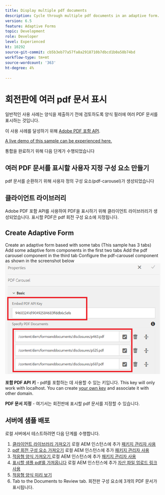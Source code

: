 ```yaml
---
title: Display multiple pdf documents
description: Cycle through multiple pdf documents in an adaptive form.
version: 6.5
feature: Adaptive Forms
topic: Development
role: Developer
level: Experienced
kt: 10292
source-git-commit: cb5b3eb77a57fa8a2918710b7dbcd1b0a58b74bd
workflow-type: tm+mt
source-wordcount: '363'
ht-degree: 4%

---
```


# 회전판에 여러 pdf 문서 표시

일반적인 사용 사례는 양식을 제출하기 전에 검토하도록 양식 필러에 여러 PDF 문서를 표시하는 것입니다.

이 사용 사례를 달성하기 위해 [Adobe PDF 포함 API](https://www.adobe.io/apis/documentcloud/dcsdk/pdf-embed.html).

[A live demo of this sample can be experienced here.](https://forms.enablementadobe.com/content/dam/formsanddocuments/wefinancecreditcard/jcr:content?wcmmode=disabled)

통합을 완료하기 위해 다음 단계가 수행되었습니다

## 여러 PDF 문서를 표시할 사용자 지정 구성 요소 만들기

pdf 문서를 순환하기 위해 사용자 정의 구성 요소(pdf-carousel)가 생성되었습니다

## 클라이언트 라이브러리

Adobe PDF 포함 API를 사용하여 PDF을 표시하기 위해 클라이언트 라이브러리가 생성되었습니다. 표시할 PDF은 pdf 회전 구성 요소에 지정됩니다.

## Create Adaptive Form

Create an adaptive form based with some tabs (This sample has 3 tabs)
Add some adaptive form components in the first two tabs
Add the pdf carousel component in the third tab
Configure the pdf-carousel component as shown in the screenshot below
![pdf-carousel](assets/pdf-carousel-af-component.png)

**포함 PDF API 키** - pdf를 포함하는 데 사용할 수 있는 키입니다. This key will only work with localhost. You can create [your own key](https://www.adobe.io/apis/documentcloud/dcsdk/pdf-embed.html) and associate it with other domain.

**PDF 문서 지정** - 여기서는 회전판에 표시할 pdf 문서를 지정할 수 있습니다.


## 서버에 샘플 배포

로컬 서버에서 테스트하려면 다음 단계를 수행합니다.

1. [클라이언트 라이브러리 가져오기](assets/pdf-carousel-client-lib.zip) 로컬 AEM 인스턴스에 추가 [패키지 관리자 사용](http://localhost:4502/crx/packmgr/index.jsp)
1. [pdf 회전 구성 요소 가져오기](assets/pdf-carousel-component.zip) 로컬 AEM 인스턴스에 추가 [패키지 관리자 사용](http://localhost:4502/crx/packmgr/index.jsp)
1. [적응형 양식 가져오기 ](assets/adaptive-form-pdf-carousel.zip) 로컬 AEM 인스턴스에 추가 [패키지 관리자 사용](http://localhost:4502/crx/packmgr/index.jsp)
1. [표시할 샘플 pdf를 가져옵니다](assets/pdf-carousel-sample-documents.zip) 로컬 AEM 인스턴스에 추가 [자산 파일 업로드 링크 사용](http://localhost:4502/assets.html/content/dam)
1. [적응형 양식 미리 보기](http://localhost:4502/content/dam/formsanddocuments/wefinancecreditcard/jcr:content?wcmmode=disabled)
1. Tab to the Documents to Review tab. 회전판 구성 요소에 3개의 PDF 문서가 표시됩니다.
